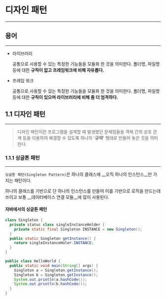 # 디자인 패턴

---

## 용어

---

 - 라이브러리
   
   공통으로 사용할 수 있는 특정한 기능들을 모듈화 한 것을 의미한다.
   폴더명, 파일명 등에 대한 __규칙이 없고 프레임워크에 비해 자유롭다.__

 - 프레임 워크

   공통으로 사용할 수 있는 특정한 기능들을 모듈화 한 것을 의미한다.
   폴더명, 파일명 등에 대한 __규칙이 있으며 라이브러리에 비해 좀 더 엄격하다.__

## 1.1 디자인 패턴 

---

> 디자인 패턴이란 프로그램을 설계할 때 발생했던 문제점들을 객체 간의 상호 관계 등을 이용하여
해결할 수 있도록 하나의 '__규약__' 형태로 만들어 놓은 것을 의미한다.


### 1.1.1 싱글톤 패턴

---

`싱글톤 패턴(Singleton Pattern)`은 하나의 클래스에 __오직 하나의 인스턴스__만 가지는 패턴이다.

하나의 클래스를 기반으로 단 하나의 인스턴스를 만들어 이를 기반으로 로직을 만드는데 쓰이고
보통 __데이터베이스 연결 모듈__에 많이 사용된다.


#### 자바에서의 싱글톤 패턴

```Java
class Singleton {
  private statuc class singleInstanceHolder {
    private static final Singleton INSTANCE = new Singleton();
  }
  public static Singleton getInstance() {
    return singleInstanceHoler.INSTANCE;
  }
}

public class HelloWorld {
  public static void main(String[] args) {
    Singleton a = Singleton.getInstance();
    Singleton b = Singleton.getInstance();
    System.out.println(a.hashCode());
    System.out.println(b.hashCode());
  }
}
```
